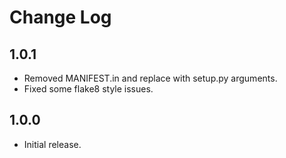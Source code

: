 Change Log
==========

1.0.1
-----

* Removed MANIFEST.in and replace with setup.py arguments.
* Fixed some flake8 style issues.


1.0.0
-----

* Initial release.
